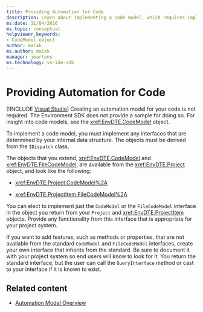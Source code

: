 ```yaml
---
title: Providing Automation for Code
description: Learn about implementing a code model, which requires implementing interfaces that are determined by your internal data structure.
ms.date: 11/04/2016
ms.topic: conceptual
helpviewer_keywords:
- CodeModel object
author: maiak
ms.author: maiak
manager: jmartens
ms.technology: vs-ide-sdk
---
```

# Providing Automation for Code

 [!INCLUDE [Visual Studio](~/includes/applies-to-version/vs-windows-only.md)]
Creating an automation model for your code is not required. The Environment SDK does not provide a sample for doing so. For insight into code models, see the <xref:EnvDTE.CodeModel> object.

 To implement a code model, you must implement any interfaces that are determined by your internal data structure. The objects must be derived from the `IDispatch` class.

 The objects that you extend, <xref:EnvDTE.CodeModel> and <xref:EnvDTE.FileCodeModel>, are available from the <xref:EnvDTE.Project> object, and look like the following:

- <xref:EnvDTE.Project.CodeModel%2A>

- <xref:EnvDTE.ProjectItem.FileCodeModel%2A>

 You can elect to implement just the `CodeModel` or the `FileCodeModel` interface in the object you return from your `Project` and <xref:EnvDTE.ProjectItem> objects. Provide any functionality from this interface that is appropriate for your project system.

 If you want to add features, such as methods or properties, that are not available from the standard `CodeModel` and `FileCodeModel` interfaces, create your own interface that inherits from the standard. Be sure to document it with your project system so end users will know to look for it. You return the standard interface, but the user can call the `QueryInterface` method or cast to your interface if it is known to exist.

## Related content
- [Automation Model Overview](../../extensibility/internals/automation-model-overview.md)
